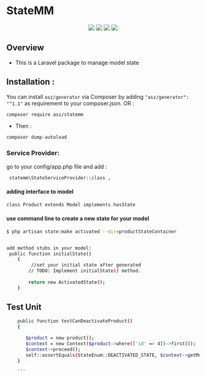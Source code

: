# StateMM
<div class="row" align="center">
<img src="https://img.shields.io/github/issues/ahmadzreqat/stateMM" >
<img src="https://img.shields.io/github/stars/ahmadzreqat/stateMM" >
<img src="https://img.shields.io/github/license/ahmadzreqat/stateMM" >
<img src="https://img.shields.io/github/watchers/ahmadzreqat/stateMM?style=social" >
 </div>

## Overview
* This is a Laravel package to manage model state 



## Installation :
You can install `asz/generator` via Composer by adding `"asz/generator": "^1.1"` 
as requirement to your composer.json. 
OR : 
```bash
composer require asz/statemm
```
* Then :
```bash
composer dump-autoload
```

### Service Provider:

go to your config/app.php file and add : 
```bash
 statemm\StateServiceProvider::class ,
```
#### adding interface to model 

```bash 
class Product extends Model implements hasState
```


#### use command line to create a new state for your model


```bash 
$ php artisan state:make activated --dir=productStateContainer
```

```bash

add method stubs in your model:
 public function initialState()
    {
         //set your initial state after generated 
        // TODO: Implement initialState() method.
        
        return new ActivatedState();
    }
```


## Test Unit
```bash
    public function testCanDeactivateProduct()
    {

       $product = new product();
       $context = new Context($product->where(['id' => 4])->first());
       $context->proceed();
       self::assertEquals(StateEnum::DEACTIVATED_STATE, $context->getModel()->state);
    }
    
    ```
